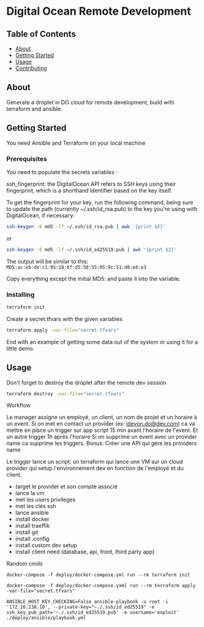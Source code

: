 # Digital Ocean Remote Development

## Table of Contents

- [About](#about)
- [Getting Started](#getting_started)
- [Usage](#usage)
- [Contributing](../CONTRIBUTING.md)

## About <a name = "about"></a>

Generate a droplet in DO cloud for remote development, build with terraform and ansible.

## Getting Started <a name = "getting_started"></a>

You need Ansible and Terraform on your local machine

### Prerequisites

You need to populate the secrets variables :

ssh_fingerprint: the DigitalOcean API refers to SSH keys using their fingerprint, which is a shorthand identifier based on the key itself.

To get the fingerprint for your key, run the following command, being sure to update the path (currently ~/.ssh/id_rsa.pub) to the key you're using with DigitalOcean, if necessary:

```bash
ssh-keygen -E md5 -lf ~/.ssh/id_rsa.pub | awk '{print $2}'
```

or

```bash
ssh-keygen -E md5 -lf ~/.ssh/id_ed25519.pub | awk '{print $2}'
```

The output will be similar to this: `MD5:ac:eb:de:c1:95:18:6f:d5:58:55:05:9c:51:d0:e8:e3`

Copy everything except the initial MD5: and paste it into the variable.

### Installing

```bash
terraform init
```

Create a secret.tfvars with the given variables

```bash
terraform apply -var-file="secret.tfvars"
```

End with an example of getting some data out of the system or using it for a little demo.

## Usage <a name = "usage"></a>

Don't forget to destroy the droplet after the remote dev session

```bash
terraform destroy -var-file="secret.tfvars"
```

Workflow

Le manager assigne un employé, un client, un nom de projet et un horaire à un event.
Si on met en contact un provider (ex: idevon.do@dev.com) ca va mettre en place un trigger sur app script 15 min avant l'horaire de l'event.
Et un autre trigger 1h après l'horaire
Si on supprime un event avec un provider name ca supprime les triggers.
Bonus: Créer une API qui gère les providers name

Le trigger lance un script:
un terraform qui lance une VM sur un cloud provider qui setup l'environnement dev en fonction de l'employé et du client.

- target le provider et son compte associé
- lance la vm
- met les users privileges
- met les clés ssh
- lance ansible
- install docker
- install traeffik
- install git
- install .config
- install custom dev setup
- install client need (database, api, front, third party app)

Random cmds

```
docker-compose -f deploy/docker-compose.yml run --rm terraform init
```

```
docker-compose -f deploy/docker-compose.yaml run --rm terraform apply -var-file="secret.tfvars"
```

```
ANSIBLE_HOST_KEY_CHECKING=False ansible-playbook -u root -i '172.16.238.10', --private-key="~./.ssh/id_ed25519" -e ssh_key_pub_path='~./.ssh/id_ed25519.pub' -e username='exploit' ./deploy/ansible/playbook.yml
```
